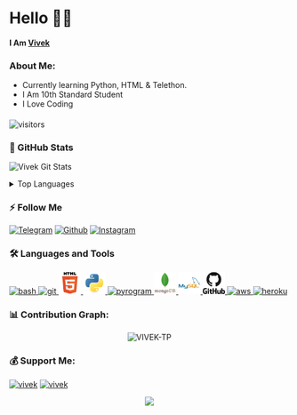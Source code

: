 # Hello 👋🏻

**I Am [Vivek](https://github.com/VIVEK-TP)**

### About Me:

- Currently learning Python, HTML & Telethon.
- I Am 10th Standard Student
- I Love Coding

#### 
![visitors](https://visitor-badge.laobi.icu/badge?page_id=VIVEK-TP)

### 🐙 GitHub Stats
   
![Vivek Git Stats](https://github-readme-stats.vercel.app/api?username=Vivek-TP&include_all_commits=true&count_private=true&theme=white)

<details>
    <summary>Top Languages</summary>
    <br/>

[![Top Langs](https://github-readme-stats.vercel.app/api/top-langs/?username=VIVEK-TP)](https://github.com/VIVEK-TP)

</details>

### ⚡ Follow Me

[![Telegram](https://img.shields.io/badge/telegram-1b77FF.svg?style=for-the-badge&logo=telegram)](https://t.me/VIVEK_KERALA) [![Github](https://img.shields.io/badge/github-171717.svg?style=for-the-badge&logo=github)](https://github.com/VIVEK-TP) [![Instagram](https://img.shields.io/badge/instagram-pink.svg?style=for-the-badge&logo=instagram)](https://instagram.me/vivektvp)
<br>

### 🛠 Languages and Tools

<p align="left"> <a href="https://www.gnu.org/software/bash/" target="_blank"> <img src="https://www.vectorlogo.zone/logos/gnu_bash/gnu_bash-icon.svg" alt="bash" width="40" height="40"/> </a> <a href="https://git-scm.com/" target="_blank"> <img src="https://github.com/Thomas-George-T/Thomas-George-T/raw/master/assets/git.svg" alt="git" width="40" height="40"/> </a> <a href="https://www.w3.org/html/" target="_blank"> <img src="https://raw.githubusercontent.com/devicons/devicon/master/icons/html5/html5-original-wordmark.svg" alt="html5" width="40" height="40"/> </a> <a href="https://www.python.org" target="_blank"> <img src="https://raw.githubusercontent.com/devicons/devicon/master/icons/python/python-original.svg" alt="python" width="40" height="40"/> </a> <a href="https://github.com/pyrogram/pyrogram" target="_blank"> <img src="https://raw.githubusercontent.com/pyrogram/logos/fe16a72cae833fcabf1f79ca0b33cee6af2f3bc3/logos/pyrogram.svg" alt="pyrogram" width="50" height="50"/> </a> <a href="https://www.mongodb.com/" target="_blank"> <img src="https://raw.githubusercontent.com/devicons/devicon/master/icons/mongodb/mongodb-original-wordmark.svg" alt="mongodb" width="40" height="40"/> </a> <a href="https://www.mysql.com/" target="_blank"> <img src="https://raw.githubusercontent.com/devicons/devicon/master/icons/mysql/mysql-original-wordmark.svg" alt="mysql" width="40" height="40"/> </a> <a href="https://github.com/" target="_blank"> <img src="https://github.com/devicons/devicon/raw/master/icons/github/github-original-wordmark.svg" alt="github" width="40" height="40"/> </a> <a href="https://aws.amazon.com" target="_blank"> <img src="https://github.com/Thomas-George-T/Thomas-George-T/raw/master/assets/aws.svg" alt="aws" width="40" height="40"/> </a> <a href="https://heroku.com" target="_blank"> <img src="https://github.com/Thomas-George-T/Thomas-George-T/raw/master/assets/heroku.svg" alt="heroku" width="40" height="40"/> </a> </p>

### 📊 Contribution Graph:

<p align="center"><img src="https://github-readme-streak-stats.herokuapp.com/?user=vivek-TP&" alt="VIVEK-TP" /></p>

### 💰 Support Me:
<a href="https://ko-fi.com/vivektp"><img height="30" style="border:0px;height:30px;" align="center" alt="vivek" src="https://az743702.vo.msecnd.net/cdn/kofi3.png?v=0" /></a> <a href="https://www.paypal.me/vivektvp"><img height="30" style="border:0px;height:30px;" align="center" alt="vivek" src="https://cdn.rawgit.com/twolfson/paypal-github-button/1.0.0/dist/button.svg" /></a>

<p align="center">
    <img src="https://img.shields.io/badge/THANKS%20FOR-VISITING%20❤-003245?style=flat&labelColor=224242&logoColor=white&for-the-badge&logo=github"/>
</p>
